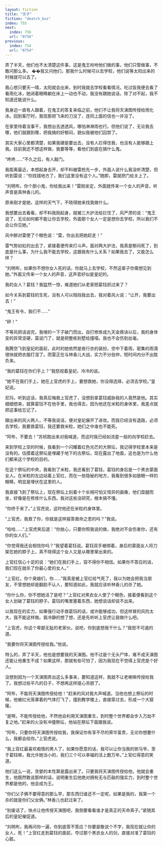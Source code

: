 ```yaml
---
layout: fiction
title: "天子"
fiction: "deatch_bus"
index: 755
next:
  index: 756
  url: "0756"
previous:
  index: 754
  url: "0754"
---
```

弄了半天，他们也不太清楚这件事，这是鬼王吩咐他们做的事，他们只管做事，不敢问那么多。  ��我又问他们，那我什么时候可以去学校，他们说等太阳出来的时候就可以去了。

我心想只要天一晴，太阳就会出来，到时我就去学校看看情况。吃过饭我便去看了看雨化冰，她闭着眼睛躺在床上一动也不动，我没有跟她说话，除了对不起，我不知道还能说什么。

我身边一直有人跟着，在鬼王的答复来临之前，他们不让我将天演图传授给雨化冰。回到客厅时，我现那把飞来的刀没了，连同上面的信也一并没了。

在家里待着没事干，我想出去透透风，哪怕淋淋雨也行。但他们说了，无论我去哪，他们就跟到哪，把我搞的好郁闷，貌似我被他们囚禁了。

其实大家心里都清楚，如果我硬是要出去，没有人拦得住我，也没有人能够跟上我。目前我还不想这样做，我要等等，看他们到底在搞什么鬼。

“咚咚……”不久之后，有人敲门。

我距离最近，本想起身去开，却不料被雷抢先一步，外面人说什么我没听清楚，但听到雷说：“你找错地方了，我们这里没有这个人。”随即，雷就把门给关上了。

“刘明布，你个胆小鬼，你给我出来！”雷刚坐定，外面就传来一个女人的声音，听声音是真林香儿的。

原来刚才是她，这样的天气下，不晓得她来找我做什么。

我想要出去看看，却不料我刚起身，就被三大护法给拦住了，风严肃的说：“鬼王说了，无论如何都不能让你去学校，外面那个女人一定是想你去学校，所以我们不会让你见她。”

风中醉对雷使了个眼色说：“雷，你出去把她赶走！”

雷气势如虹的出去了，紧接着便传来打斗声。面对两大护法，我真是郁闷死了，到底是什么事，为什么我不能去学校，这跟我有什么关系？如果我去了，又能怎么样？

“刘明布，如果你不想你女人死的话，你就马上去学校，不然这辈子你甭想见到她。”外面又传来一个女人的声音，这声音好似是皇妃的。

我的女人？葛钰？我猛然一惊，难道她们从老家把葛钰抓过来了？

如今关系到葛钰的生死，没有人可以阻挡我出去，我对着风火说：“让开，我要出去！”

“鬼王有令，我们不……”

“砰！”

不等风把话说完，我嗖的一下子破门而出，自打修炼成九天金鼎诀以后，我的身体变的异常坚硬，莫说门了，就是把整栋别墅给撞塌，我也不会伤到丝毫。

我腾空飞到皇妃的面前，此时的她依然是夜行衣的装扮，空中下着雨，密集的雨滴很快就把衣服打湿了。而雷正在与林香儿大战，实力不分伯仲，短时间内分不出胜负来。

“我的葛钰在你们手上？”我怒视着皇妃，冷冷的说。

“她不在我们手上，她在上官虎的手上，要想救她，你没得选择，必须去学校。”皇妃说。

尼玛，听到这话，我真后悔救上官虎了，没想到拿葛钰威胁我的人竟然是他。其实细细想来，就算葛钰不在他手里，我也得去，因为他还在米粒的身体里，我差点就把这事给忘记了。

跟出来的风火两人，不等我说话，便对皇妃展开了进攻。而我已经没有退路，必须去学校，我要救葛钰，我还要救米粒，她们之中谁也不能死。

“阿布，不要去！”苏桢跑出来对我喊道，而这时我已经如流星一般的向学校赶去。

来到学校上空的时候，我看到一个闪耀着红色光芒的大祭坛，我记得学校里本来是没有的。估摸着这祭坛是埋藏于地下的古祭坛，现在露出了地面，这也是为什么他们都来这个学校的目的。

在这个祭坛的中央，我看到了米粒，我还看到了葛钰，葛钰的身后是一个黑衣蒙面女人。在米粒的左边站着上官红，而在一些隐秘的地方，我看到很多如狼眼一样的眼睛，明显是埋伏在这里的人。

我直接飞到了祭坛上，现在祭坛上刻着十个长相可怕又怪异的画像，他们盘腿而坐，好像是在修炼什么东西。我对这些没研究，根本搞不懂。

“你终于来了。”上官虎说，这时他还在米粒的身体里。

“上官虎，我救了你，你就是这样报答救命之恩的吗？”我说。

“哈哈……”上官虎笑后道：“你放心，只要你照我说的做，我绝对不会伤害你，还有你的女人们。”

“你觉得我还会相信你吗？”我望着葛钰说。葛钰双手被绑着，身后的蒙面女人将刀架在她的脖子上，真不晓得这个女人又是从哪里窜出来的。

上官红信心十足的说：“她们在我们手上，容不得你不相信。如果你不答应的话，我们现在就杀了你最心爱的女人。”

“上官红，你个臭娘们，你……”我真是被上官红给气死了，我以为她会把我当朋友，不曾想她却是翻脸不认人，要知道如此，我就应该听林香儿的杀了她。

“你什么你，你不想她活了是吧？”上官红对黑衣女人使了个眼色，接着便看到这个女人划破了葛钰的脖子。葛钰的嘴里塞着东西，她想说话却说不出来。

以我现在的实力，如果强行动手救葛钰的话，或许能够成功，但这样冒的风险太大，我不能这样做。我冷静的想了想，还是先听听上官虎让我做什么吧。

“上官虎，你这个卑鄙无耻的老家伙，说吧，你到底想我干什么？”我怒不可遏的道。

“我要你将天演图传授给我。”他说。

特么的，弄了半天，他也是想要我的天演图。他不过是个无头尸体，难不成天演图还能让他重生不成？如果这样，那就有些可怕了，因为我现在不觉得上官虎是个好人。

没想到因为一个天演图弄出这么多事来，要知道这样，我就不让老喇嘛传授给我了。我想过些平凡的日子，不想再这样提心吊胆了。

“阿布，不能将天演图传授给他！”赶来的风对我大声喊道。当他也想上祭坛的时候，他被红光笼罩着的气体打飞了，撞到教学楼上，直接穿过去，形成一个大窟窿。

“是啊，不能传授给他，不然他会利用天演图重生，到时整个世界都会步入万劫不复之地。”赶来的火没有冲撞祭坛，他站在祭坛下面跟我说。

“阿布，只要你将天演图传授给我，我保证你有享不尽的荣华富贵，无论你想要什么，我都会给你。”上官虎说。

“我上官红最喜欢痴情的男人了，如果你愿意的话，我可以让你当我的驸马爷，至于葛钰嘛，我允许她当小的，我们三个可以幸福的活上数万年。”上官红得意的笑道。

他们这么一说，贪婪的本性算是露出来了。只要我将天演图传授给他，他就会重生，他既然敢说那样的话，说明重生后他绝对拥有无与匹敌的强实力，到时整个世界都是他的，他会成为王。

“你们父子俩不要得意的那么早，那东西归谁还不一定呢，如果是我的，我第一个杀的就是你们父女俩。”林香儿也赶过来了。

“别废话了，快点让他传授天演图吧，我倒要看看谁才是真正的天命真子。”紧随其后的皇妃催促道。

“刘明布，我再问你一遍，你到底答不答应？你要是敢说个不字，我现在就让你的女人，死！”上官红走到葛钰的面前，夺过那个黑衣女人的剑，直接对准了葛钰的心脏。